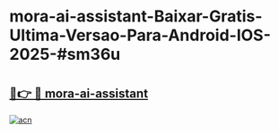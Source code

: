 # mora-ai-assistant-Baixar-Gratis-Ultima-Versao-Para-Android-IOS-2025-#sm36u

# <h2><a href="https://ainizakaria.my?title=mora-ai-assistant&ref=22M">🔗👉 🔴 mora-ai-assistant</a></h2>

[![acn](https://github.com/user-attachments/assets/0f9c940e-d8b0-45ae-aac7-cd30a18b3e1c)](https://ainizakaria.my?title=mora-ai-assistant&ref=22M)

